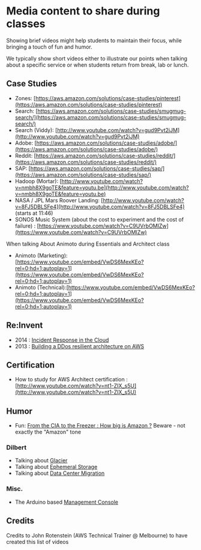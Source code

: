 # Media content to share during classes

Showing brief videos might help students to maintain their focus, while bringing a touch of fun and humor.

We typically show short videos either to illustrate our points when talking about a specific service or when students return from break, lab or lunch.

## Case Studies

- Zones: [https://aws.amazon.com/solutions/case-studies/pinterest](https://aws.amazon.com/solutions/case-studies/pinterest)
- Search: [https://aws.amazon.com/solutions/case-studies/smugmug-search/](https://aws.amazon.com/solutions/case-studies/smugmug-search/)
- Search (Viddy): [http://www.youtube.com/watch?v=gud9Pvt2jJM](http://www.youtube.com/watch?v=gud9Pvt2jJM)
- Adobe: [https://aws.amazon.com/solutions/case-studies/adobe/](https://aws.amazon.com/solutions/case-studies/adobe/)
- Reddit: [https://aws.amazon.com/solutions/case-studies/reddit/](https://aws.amazon.com/solutions/case-studies/reddit/)
- SAP: [https://aws.amazon.com/solutions/case-studies/sap/](https://aws.amazon.com/solutions/case-studies/sap/)
- Hadoop (Mortar): [http://www.youtube.com/watch?v=nmbh8X9goTE&feature=youtu.be](http://www.youtube.com/watch?v=nmbh8X9goTE&feature=youtu.be)
- NASA / JPL Mars Roover Landing: [http://www.youtube.com/watch?v=8FJ5DBLSFe4](http://www.youtube.com/watch?v=8FJ5DBLSFe4) (starts at 11:46)
- SONOS Music System (about the cost to experiment and the cost of failure) : [https://www.youtube.com/watch?v=C9UVrbOMIZw](https://www.youtube.com/watch?v=C9UVrbOMIZw)


When talking About Animoto during Essentials and Architect class

- Animoto (Marketing): [https://www.youtube.com/embed/VwDS6MexKEo?rel=0;hd=1;autoplay=1](https://www.youtube.com/embed/VwDS6MexKEo?rel=0;hd=1;autoplay=1)
- Animoto (Technical):[https://www.youtube.com/embed/VwDS6MexKEo?rel=0;hd=1;autoplay=1](https://www.youtube.com/embed/VwDS6MexKEo?rel=0;hd=1;autoplay=1)

## Re:Invent

- 2014 : [Incident Response in the Cloud](https://www.youtube.com/watch?v=nzSrRvADh6g)
- 2013 : [Building a DDos resilient architecture on AWS](https://www.youtube.com/watch?v=OT2y3DzMEmQ)


## Certification

- How to study for AWS Architect certification : [http://www.youtube.com/watch?v=nt1-ZIX_s5U](http://www.youtube.com/watch?v=nt1-ZIX_s5U)

## Humor

- Fun: [From the CIA to the Freezer : How big is Amazon ?](http://www.businessweek.com/videos/2013-06-27/from-the-cia-to-your-freezer-how-big-is-amazon)
Beware - not exactly the "Amazon" tone

### Dilbert

- Talking about [Glacier](http://dilbert.com/dyn/str_strip/000000000/00000000/0000000/100000/90000/0000/400/190493/190493.strip.gif)
- Talking about [Ephemeral Storage](http://dilbert.com/strips/comic/2013-06-05/)
- Talking about [Data Center Migration](http://dilbert.com/dyn/str_strip/000000000/00000000/0000000/100000/80000/9000/400/189416/189416.strip.gif)

### Misc.

- The Arduino based [Management Console](https://github.com/jonathanhickford/aws-dash-gauge)

## Credits

Credits to John Rotenstein (AWS Technical Trainer @ Melbourne) to have created this list of videos
